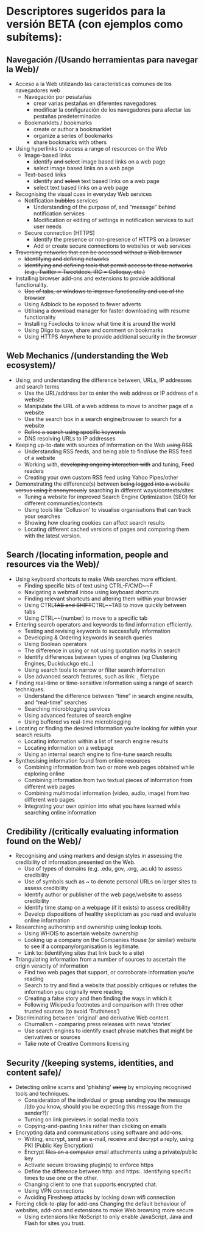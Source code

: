 # Descriptores sugeridos para la versión BETA (con ejemplos como subítems):

## Navegación /(Usando herramientas para navegar la Web)/
- Acceso a la Web utilizando las características comunes de los navegadores web
  - Navegación por pesatañas
    - crear varias pestañas en diferentes navegadores
    - modificar la configuración de los navegadores para afectar las pestañas predeterminadas
  - Bookmarklets / bookmarks
    - create or author a bookmarklet
    - organize a series of bookmarks
    - share bookmarks with others
- Using hyperlinks to access a range of resources on the Web
  - Image-based links
    - identify ~~and select~~ image based links on a web page
    - select image based links on a web page
  - Text-based links
    - identify and ~~select~~ text based links on a web page
    - select text based links on a web page
- Recognising the visual cues in everyday Web services
  - Notification ~~bubbles~~ services
    - Understanding of the purpose of, and “message” behind notification services
    - Modification or editing of settings in notification services to suit user needs
  - Secure connection (HTTPS)
    - identify the presence or non-presence of HTTPS on a browser
    - Add or create secure connections to websites or web services
- ~~Traversing networks that can be accessed without a Web browser~~
  - ~~Identifying and defining networks~~
  - ~~Identifying and defining tools that permit access to these networks (e.g., Twitter = Tweetdeck, IRC = Colloquy, etc.)~~
- Installing browser add-ons and extensions to provide additional functionality.
  - ~~Use of tabs, or windows to improve functionality and use of the browser~~
  - Using Adblock to be exposed to fewer adverts
  - Utilising a download manager for faster downloading with resume functionality
  - Installing Foxclocks to know what time it is around the world
  - Using Diigo to save, share and comment on bookmarks
  - Using HTTPS Anywhere to provide additional security in the browser

## Web Mechanics /(understanding the Web ecosystem)/
- Using, and understanding the difference between, URLs, IP addresses and search terms
  - Use the URL/address bar to enter the web address or IP address of a website
  - Manipulate the URL of a web address to move to another page of a website
  - Use the search box in a search engine/browser to search for a website
  - ~~Refine a search using specific keywords~~
  - DNS resolving URLs to IP addresses
- Keeping up-to-date with sources of information on the Web ~~using RSS~~
  - Understanding RSS feeds, and being able to find/use the RSS feed of a website
  - Working with, ~~developing ongoing interaction with~~ and tuning, Feed readers
  - Creating your own custom RSS feed using Yahoo Pipes/other
- Demonstrating the difference(s) between ~~being logged into a website versus using it anonymously~~ searching in different ways/contexts/sites
  - Tuning a website for improved Search Engine Optimization (SEO) for different communities/contexts
  - Using tools like ‘Collusion’ to visualise organisations that can track your searches
  - Showing how clearing cookies can affect search results
  - Locating different cached versions of pages and comparing them with the latest version.

## Search /(locating information, people and resources via the Web)/
- Using keyboard shortcuts to make Web searches more efficient.
  - Finding specific bits of text using CTRL-F/CMD~~F
  - Navigating a webmail inbox using keyboard shortcuts
  - Finding relevant shortcuts and altering them within your browser
  - Using CTRL~~TAB and SHIFT~~CTRL~~TAB to move quickly between tabs
  - Using CTRL~~(number) to move to a specific tab
- Entering search operators and keywords to find information efficiently.
  - Testing and revising keywords to successfully information
  - Developing & Ordering keywords in search queries
  - Using Boolean operators
  - The difference in using or not using quotation marks in search
  - Identify differences between types of engines (eg Clustering Engines, Duckduckgo etc..)
  - Using search tools to narrow or filter search information
  - Use advanced search features, such as link: , filetype
- Finding real-time or time-sensitive information using a range of search techniques.
  - Understand the difference between “time” in search engine results, and “real-time” searches
  - Searching microblogging services
  - Using advanced features of search engine
  - Using buffered vs real-time microblogging
- Locating or finding the desired information you’re looking for within your search results
  - Locating information within a list of search engine results
  - Locating information on a webpage
  - Using an internal search engine to fine-tune search results
- Synthesising information found from online resources
  - Combining information from two or more web pages obtained while exploring online
  - Combining information from two textual pieces of information from different web pages
  - Combining multimodal information (video, audio, image) from two different web pages
  - Integrating your own opinion into what you have learned while searching online information

## Credibility /(critically evaluating information found on the Web)/
- Recognising and using markers and design styles in assessing the credibility of information presented on the Web.
  - Use of types of domains (e.g. .edu, gov, .org, .ac.uk) to assess credibility
  - Use of symbols such as ~ to denote personal URLs on larger sites to assess credibility
  - Identify author or publisher of the web page/website to assess credibility
  - Identify time stamp on a webpage (if it exists) to assess credibility
  - Develop dispositions of healthy skepticism as you read and evaluate online information
- Researching authorship and ownership using lookup tools.
  - Using WHOIS to ascertain website ownership
  - Looking up a company on the Companies House (or similar) website to see if a company/organisation is legitimate.
  - Link to: (identifying sites that link back to a site)
- Triangulating information from a number of sources to ascertain the origin veracity of information
  - Find two web pages that support, or corroborate information you’re reading
  - Search to try and find a website that possibly critiques or refutes the information you originally were reading
  - Creating a false story and then finding the ways in which it
  - Following Wikipedia footnotes and comparison with three other trusted sources (to avoid ‘Truthiness’)
- Discriminating between 'original' and derivative Web content.
  - Churnalism - comparing press releases with news ‘stories’
  - Use search engines to identify exact phrase matches that might be derivatives or sources
  - Take note of Creative Commons licensing

## Security /(keeping systems, identities, and content safe)/
- Detecting online scams and 'phishing' ~~using~~ by employing recognised tools and techniques.
  - Consideration of the individual or group sending you the message /(do you know, should you be expecting this message from the sender?)/
  - Turning on link previews in social media tools
  - Copying-and-pasting links rather than clicking on emails
- Encrypting data and communications using software and add-ons.
  - Writing, encrypt, send an e-mail, receive and decrypt a reply, using PKI (Public Key Encryption)
  - Encrypt ~~files on a computer~~ email attachments using a private/public key
  - Activate secure browsing plugin(s) to enforce https
  - Define the difference between http:  and https:. Identifying specific times to use one or the other.
  - Changing client to one that supports encrypted chat.
  - Using VPN connections
  - Avoiding Firesheep attacks by locking down wifi connection
- Forcing click-to-play for add-ons Changing the default behaviour of websites, add-ons and extensions to make Web browsing more secure
  - Using extensions like NoScript to only enable JavaScript, Java and Flash for sites you trust.
